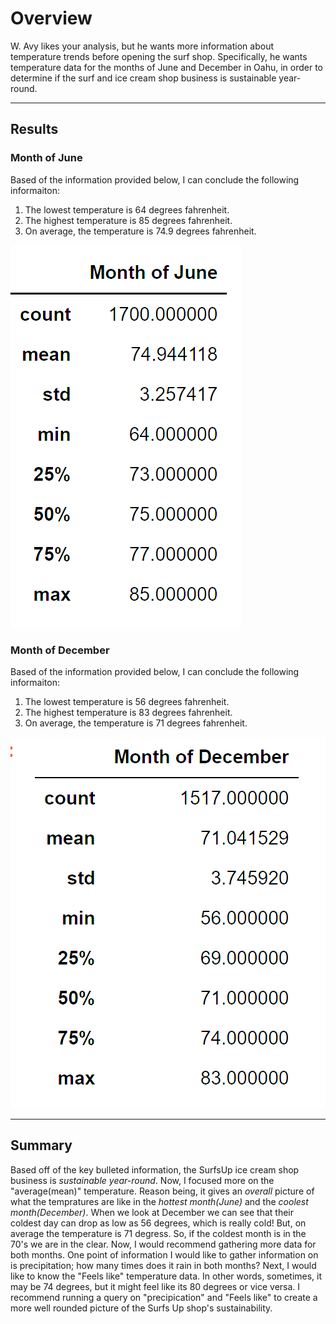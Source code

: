 # Overview #
W. Avy likes your analysis, but he wants more information about temperature trends before opening the surf shop. Specifically, he wants temperature data for the months of June and December in Oahu, in order to determine if the surf and ice cream shop business is sustainable year-round.

------------------------------------------------------------------------------------------------------------------------------------------------------------------------

## Results ##

### Month of June ###
Based of the information provided below, I can conclude the following informaiton:

1. The lowest temperature is 64 degrees fahrenheit.
2. The highest temperature is 85 degrees fahrenheit.
3. On average, the temperature is 74.9 degrees fahrenheit.

![Surfs_Up](https://github.com/Aszeal/Surfs_Up/blob/main/Month%20of%20June.png)


### Month of December ###
Based of the information provided below, I can conclude the following informaiton:
1. The lowest temperature is 56 degrees fahrenheit.
2. The highest temperature is 83 degrees fahrenheit.
3. On average, the temperature is 71 degrees fahrenheit. 



![Surfs_Up](https://github.com/Aszeal/Surfs_Up/blob/main/Month%20of%20December.png)



-----------------------------------------------------------------------------------------------------------------------------------------------------------------------

## Summary ## 

Based off of the key bulleted information, the SurfsUp ice cream shop business is *sustainable year-round*. Now, I focused more on the "average(mean)" temperature. Reason being, it gives an *overall* picture of what the tempratures are like in the *hottest month(June)* and the *coolest month(December)*. When we look at December we can see that their coldest day can drop as low as 56 degrees, which is really cold! But, on average the temperature is 71 degress. So, if the coldest month is in the 70's we are in the clear. Now, I would recommend gathering more data for both months. One point of information I would like to gather information on is precipitation; how many times does it rain in both months? Next, I would like to know the "Feels like" temperature data. In other words, sometimes, it may be 74 degrees, but it might feel like its 80 degrees or vice versa. I recommend running a query on "precipication" and "Feels like" to create a more well rounded picture of the Surfs Up shop's sustainability. 
